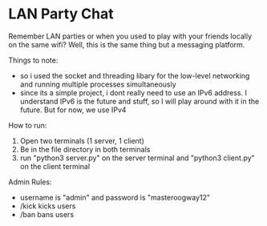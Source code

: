 # LAN Party Chat
Remember LAN parties or when you used to play with your friends locally on the same wifi? Well, this is the same thing but a messaging platform.

Things to note:
- so i used the socket and threading libary for the low-level networking and running multiple processes simultaneously
- since its a simple project, i dont really need to use an IPv6 address. I understand IPv6 is the future and stuff, so I will play around with it in the future. But for now, we use IPv4

How to run:
1. Open two terminals (1 server, 1 client)
2. Be in the file directory in both terminals
3. run "python3 server.py" on the server terminal and "python3 client.py" on the client terminal

Admin Rules:
- username is "admin" and password is "masteroogway12"
- /kick kicks users
- /ban bans users
